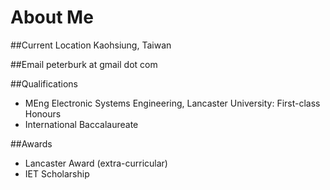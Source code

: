 # About Me

##Current Location
Kaohsiung, Taiwan

##Email
peterburk at gmail dot com

##Qualifications
- MEng Electronic Systems Engineering, Lancaster University: First-class Honours
- International Baccalaureate

##Awards
- Lancaster Award (extra-curricular)
- IET Scholarship

